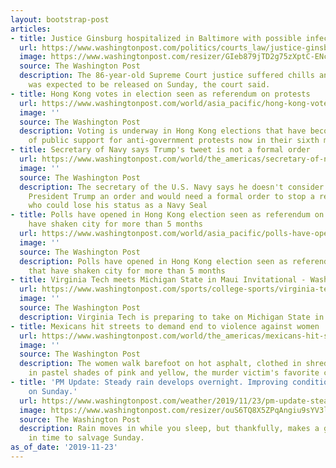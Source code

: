 ```yaml
---
layout: bootstrap-post
articles:
- title: Justice Ginsburg hospitalized in Baltimore with possible infection
  url: https://www.washingtonpost.com/politics/courts_law/justice-ginsburg-hospitalized-in-baltimore-with-possible-infection/2019/11/23/2dd393d0-0e4b-11ea-97ac-a7ccc8dd1ebc_story.html
  image: https://www.washingtonpost.com/resizer/GIeb879jTD2g75zXptC-ENc4lhI=/1484x0/arc-anglerfish-washpost-prod-washpost.s3.amazonaws.com/public/VWN5RNEX5YI6PAXE6EDW63LBKI.jpg
  source: The Washington Post
  description: The 86-year-old Supreme Court justice suffered chills and fever and
    was expected to be released on Sunday, the court said.
- title: Hong Kong votes in election seen as referendum on protests
  url: https://www.washingtonpost.com/world/asia_pacific/hong-kong-votes-in-election-seen-as-referendum-on-protests/2019/11/23/30591026-0e4b-11ea-8054-289aef6e38a3_story.html
  image: ''
  source: The Washington Post
  description: Voting is underway in Hong Kong elections that have become a barometer
    of public support for anti-government protests now in their sixth month
- title: Secretary of Navy says Trump's tweet is not a formal order
  url: https://www.washingtonpost.com/world/the_americas/secretary-of-navy-says-trumps-tweet-is-not-a-formal-order/2019/11/23/7816bb9e-0e4a-11ea-8054-289aef6e38a3_story.html
  image: ''
  source: The Washington Post
  description: The secretary of the U.S. Navy says he doesn't consider a tweet by
    President Trump an order and would need a formal order to stop a review of a sailor
    who could lose his status as a Navy Seal
- title: Polls have opened in Hong Kong election seen as referendum on protests that
    have shaken city for more than 5 months
  url: https://www.washingtonpost.com/world/asia_pacific/polls-have-opened-in-hong-kong-election-seen-as-referendum-on-protests-that-have-shaken-city-for-more-than-5-months/2019/11/23/5089ac1c-0e4a-11ea-8054-289aef6e38a3_story.html
  image: ''
  source: The Washington Post
  description: Polls have opened in Hong Kong election seen as referendum on protests
    that have shaken city for more than 5 months
- title: Virginia Tech meets Michigan State in Maui Invitational - Washington Post
  url: https://www.washingtonpost.com/sports/college-sports/virginia-tech-meets-michigan-state-in-maui-invitational/2019/11/23/232190ea-0e41-11ea-8054-289aef6e38a3_story.html
  image: ''
  source: The Washington Post
  description: Virginia Tech is preparing to take on Michigan State in the Maui Invitational
- title: Mexicans hit streets to demand end to violence against women
  url: https://www.washingtonpost.com/world/the_americas/mexicans-hit-streets-to-demand-end-to-violence-against-women/2019/11/23/e73892d0-0e3c-11ea-8054-289aef6e38a3_story.html
  image: ''
  source: The Washington Post
  description: The women walk barefoot on hot asphalt, clothed in shreds of organza
    in pastel shades of pink and yellow, the murder victim's favorite colors
- title: 'PM Update: Steady rain develops overnight. Improving conditions but blustery
    on Sunday.'
  url: https://www.washingtonpost.com/weather/2019/11/23/pm-update-steady-rain-develops-overnight-improving-conditions-blustery-sunday/
  image: https://www.washingtonpost.com/resizer/ouS6TQ8X5ZPqAngiu9sYV3ldsMc=/1484x0/arc-anglerfish-washpost-prod-washpost.s3.amazonaws.com/public/DRFXJTBB3ZHZBPWXQ3N7RPBRHM.jpg
  source: The Washington Post
  description: Rain moves in while you sleep, but thankfully, makes a gracious exit
    in time to salvage Sunday.
as_of_date: '2019-11-23'
---
```


